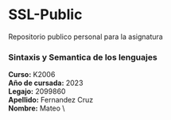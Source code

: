 # SSL-Public
 Repositorio publico personal para la asignatura

### Sintaxis y Semantica de los lenguajes

**Curso:** K2006 \
**Año de cursada:** 2023 \
**Legajo:** 2099860 \
**Apellido:** Fernandez Cruz \
**Nombre:** Mateo \
